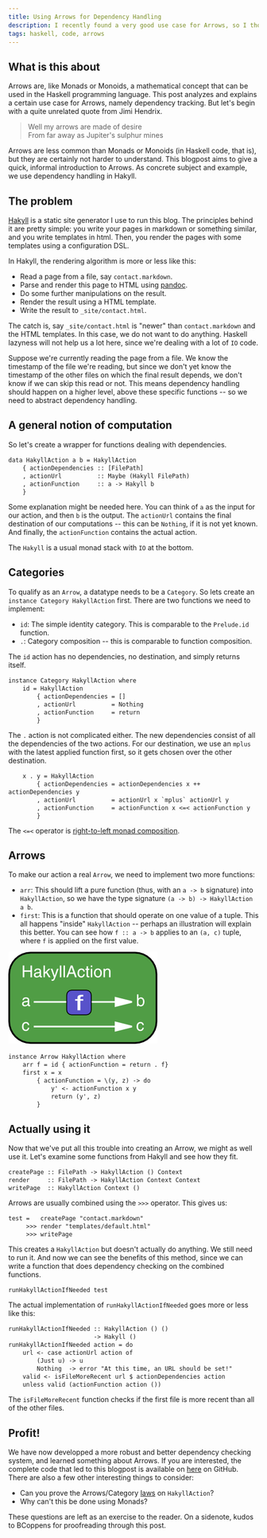```yaml
---
title: Using Arrows for Dependency Handling
description: I recently found a very good use case for Arrows, so I thought I'd share it here
tags: haskell, code, arrows
---
```


## What is this about

Arrows are, like Monads or Monoids, a mathematical concept that can be used in
the Haskell programming language. This post analyzes and explains a certain use
case for Arrows, namely dependency tracking. But let's begin with a quite
unrelated quote from Jimi Hendrix.

> Well my arrows are made of desire  
> From far away as Jupiter's sulphur mines

Arrows are less common than Monads or Monoids (in Haskell code, that is), but
they are certainly not harder to understand. This blogpost aims to give a quick,
informal introduction to Arrows. As concrete subject and example, we use
dependency handling in Hakyll.

## The problem

[Hakyll] is a static site generator I use to run this blog. The principles
behind it are pretty simple: you write your pages in markdown or something
similar, and you write templates in html. Then, you render the pages with some
templates using a configuration DSL.

[Hakyll]: http://jaspervdj.be/hakyll

In Hakyll, the rendering algorithm is more or less like this:

- Read a page from a file, say `contact.markdown`.
- Parse and render this page to HTML using [pandoc].
- Do some further manipulations on the result.
- Render the result using a HTML template.
- Write the result to `_site/contact.html`.

[pandoc]: http://johnmacfarlane.net/pandoc/

The catch is, say `_site/contact.html` is "newer" than `contact.markdown` and
the HTML templates. In this case, we do not want to do anything. Haskell
lazyness will not help us a lot here, since we're dealing with a lot of `IO`
code.

Suppose we're currently reading the page from a file. We know the timestamp of
the file we're reading, but since we don't yet know the timestamp of the other
files on which the final result depends, we don't know if we can skip this read
or not. This means dependency handling should happen on a higher level, above
these specific functions -- so we need to abstract dependency handling.

## A general notion of computation

So let's create a wrapper for functions dealing with dependencies.

~~~~~{.haskell}
data HakyllAction a b = HakyllAction
    { actionDependencies :: [FilePath]
    , actionUrl          :: Maybe (Hakyll FilePath)
    , actionFunction     :: a -> Hakyll b
    }
~~~~~

Some explanation might be needed here. You can think of `a` as the input for our
action, and then `b` is the output. The `actionUrl` contains the final
destination of our computations -- this can be `Nothing`, if it is not yet
known. And finally, the `actionFunction` contains the actual action.

The `Hakyll` is a usual monad stack with `IO` at the bottom.

## Categories

To qualify as an `Arrow`, a datatype needs to be a `Category`. So lets create
an `instance Category HakyllAction` first. There are two functions we need to
implement:

- `id`: The simple identity category. This is comparable to the `Prelude.id`
  function.
- `.`: Category composition -- this is comparable to function composition.

The `id` action has no dependencies, no destination, and simply returns itself.

~~~~~{.haskell}
instance Category HakyllAction where
    id = HakyllAction
        { actionDependencies = []
        , actionUrl          = Nothing
        , actionFunction     = return
        }
~~~~~

The `.` action is not complicated either. The new dependencies consist of all
the dependencies of the two actions. For our destination, we use an `mplus` with
the latest applied function first, so it gets chosen over the other destination.

~~~~~{.haskell}
    x . y = HakyllAction
        { actionDependencies = actionDependencies x ++ actionDependencies y
        , actionUrl          = actionUrl x `mplus` actionUrl y
        , actionFunction     = actionFunction x <=< actionFunction y
        }
~~~~~

The `<=<` operator is [right-to-left monad composition].

[right-to-left monad composition]: http://www.haskell.org/ghc/docs/latest/html/libraries/base/Control-Monad.html#v%3A%3C%3D%3C

## Arrows

To make our action a real `Arrow`, we need to implement two more functions:

- `arr`: This should lift a pure function (thus, with an `a -> b` signature)
  into `HakyllAction`, so we have the type signature
  `(a -> b) -> HakyllAction a b`.
- `first`: This is a function that should operate on one value of a tuple. This
  all happens "inside" `HakyllAction` -- perhaps an illustration will explain
  this better. You can see how `f :: a -> b` applies to an `(a, c)` tuple, where
  `f` is applied on the first value.

![Illustration of arrow first](/images/2010-03-26-first.png)

~~~~~{.haskell}
instance Arrow HakyllAction where
    arr f = id { actionFunction = return . f}
    first x = x
        { actionFunction = \(y, z) -> do
            y' <- actionFunction x y
            return (y', z)
        }
~~~~~

## Actually using it

Now that we've put all this trouble into creating an Arrow, we might as well use
it. Let's examine some functions from Hakyll and see how they fit.

~~~~~{.haskell}
createPage :: FilePath -> HakyllAction () Context
render     :: FilePath -> HakyllAction Context Context
writePage  :: HakyllAction Context ()
~~~~~

Arrows are usually combined using the `>>>` operator. This gives us:

~~~~~{.haskell}
test =   createPage "contact.markdown"
     >>> render "templates/default.html"
     >>> writePage
~~~~~

This creates a `HakyllAction` but doesn't actually do anything. We still need
to run it. And now we can see the benefits of this method, since we can write
a function that does dependency checking on the combined functions.

~~~~~{.haskell}
runHakyllActionIfNeeded test
~~~~~

The actual implementation of `runHakyllActionIfNeeded` goes more or less like
this:

~~~~~{.haskell}
runHakyllActionIfNeeded :: HakyllAction () ()
                        -> Hakyll ()
runHakyllActionIfNeeded action = do
    url <- case actionUrl action of
        (Just u) -> u
        Nothing  -> error "At this time, an URL should be set!"
    valid <- isFileMoreRecent url $ actionDependencies action
    unless valid (actionFunction action ())
~~~~~

The `isFileMoreRecent` function checks if the first file is more recent than all
of the other files.

## Profit!

We have now developped a more robust and better dependency checking system, and
learned something about Arrows. If you are interested, the complete code that
led to this blogpost is available on [here] on GitHub. There are also a few
other interesting things to consider:

[here]: http://github.com/jaspervdj/Hakyll/blob/master/src/Text/Hakyll/HakyllAction.hs

- Can you prove the Arrows/Category [laws] on `HakyllAction`?
- Why can't this be done using Monads?

[laws]: http://en.wikipedia.org/wiki/Arrow_(computer_science)#Definition

These questions are left as an exercise to the reader. On a sidenote, kudos to
BCoppens for proofreading through this post.
